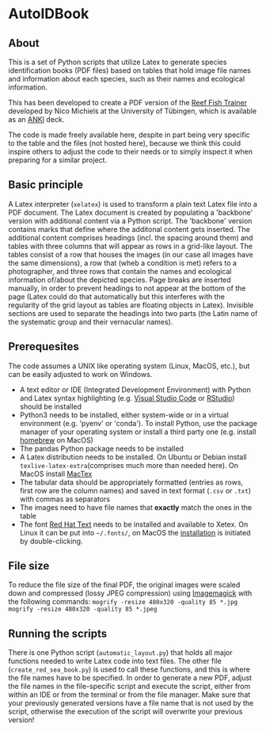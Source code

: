 # AutoIDBook

## About
This is a set of Python scripts that utilize Latex to generate species identification books (PDF files) based on tables that hold image file names and information about each species, such as their names and ecological information.

This has been developed to create a PDF version of the [Reef Fish Trainer](https://uni-tuebingen.de/de/251585) developed by Nico Michiels at the University of Tübingen, which is available as an [ANKI](https://apps.ankiweb.net/) deck.

The code is made freely available here, despite in part being very specific to the table and the files (not hosted here), because we think this could inspire others to adjust the code to their needs or to simply inspect it when preparing for a similar project.
 

## Basic principle
A Latex interpreter (`xelatex`) is used to transform a plain text Latex file into a PDF document. The Latex document is created by populating a 'backbone' version with additional content via a Python script. The 'backbone' version contains marks that define where the additonal content gets inserted. The additional content comprises headings (incl. the spacing around them) and tables with three columns that will appear as rows in a grid-like layout. The tables consist of a row that houses the images (in our case all images have the same dimensions), a row that (wheb a condition is met) refers to a photographer, and three rows that contain the names and ecological information of/about the depicted species. Page breaks are inserted manually, in order to prevent headings to not appear at the bottom of the page (Latex could do that automatically but this interferes with the regularity of the grid layout as tables are floating objects in Latex). Invisible sections are used to separate the headings into two parts (the Latin name of the systematic group and their vernacular names).


## Prerequesites
The code assumes a UNIX like operating system (Linux, MacOS, etc.), but can be easily adjusted to work on Windows.
- A text editor or IDE (Integrated Development Environment) with Python and Latex syntax highlighting (e.g. [Visual Studio Code](https://code.visualstudio.com/) or [RStudio](https://posit.co/download/rstudio-desktop/)) should be installed 
- Python3 needs to be installed, either system-wide or in a virtual environment (e.g. 'pyenv' or 'conda'). To install Python, use the package manager of your operating system or install a third party one (e.g. install [homebrew](https://brew.sh/) on MacOS)
- The pandas Python package needs to be installed
- A Latex distribution needs to be installed. On Ubuntu or Debian install `texlive-latex-extra`(comprises much more than needed here). On MacOS install [MacTex](https://www.tug.org/mactex/)
- The tabular data should be appropriately formatted (entries as rows, first row are the column names) and saved in text format (`.csv` or `.txt`) with commas as separators
- The images need to have file names that **exactly** match the ones in the table
- The font [Red Hat Text](https://fonts.google.com/specimen/Red+Hat+Text) needs to be installed and available to Xetex. On Linux it can be put into `~/.fonts/`, on MacOS the [installation](https://support.apple.com/en-us/HT201749) is initiated by double-clicking.


## File size
To reduce the file size of the final PDF, the original images were scaled down and compressed (lossy JPEG compression) using [Imagemagick]() with the following commands:
```mogrify -resize 480x320 -quality 85 *.jpg```
```mogrify -resize 480x320 -quality 85 *.jpeg```


## Running the scripts
There is one Python script (`automatic_layout.py`) that holds all major functions needed to write Latex code into text files. The other file (`create_red_sea_book.py`) is used to call these functions, and this is where the file names have to be specified. In order to generate a new PDF, adjust the file names in the file-specific script and execute the script, either from within an IDE or from the terminal or from the file manager. Make sure that your previously generated versions have a file name that is not used by the script, otherwise the execution of the script will overwrite your previous version!

